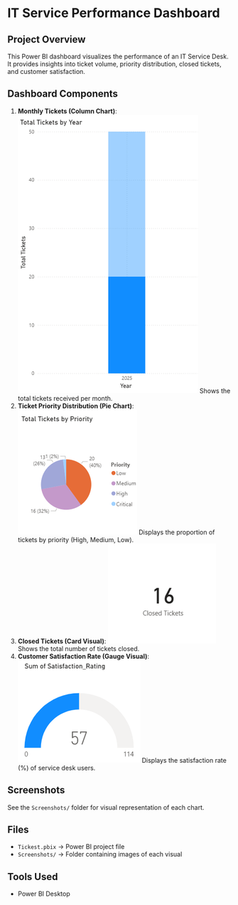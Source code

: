 # IT Service Performance Dashboard

##  Project Overview
This Power BI dashboard visualizes the performance of an IT Service Desk.  
It provides insights into ticket volume, priority distribution, closed tickets, and customer satisfaction.

##  Dashboard Components
1. **Monthly Tickets (Column Chart)**:
   ![Column Chart](Column_Chart.png)
   Shows the total tickets received per month.
2. **Ticket Priority Distribution (Pie Chart)**:
    ![Pie Chart](Pie_Chart.png)
   Displays the proportion of tickets by priority (High, Medium, Low).
3. **Closed Tickets (Card Visual)**:
     ![Card](Card.png)
   Shows the total number of tickets closed.
4. **Customer Satisfaction Rate (Gauge Visual)**:
    ![Gauge](Gauge.png)
   Displays the satisfaction rate (%) of service desk users.
 
##  Screenshots
See the `Screenshots/` folder for visual representation of each chart.

##  Files
- `Tickest.pbix` → Power BI project file
- `Screenshots/` → Folder containing images of each visual

##  Tools Used
- Power BI Desktop

